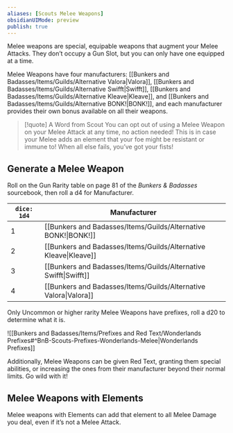```yaml
---
aliases: [Scouts Melee Weapons]
obsidianUIMode: preview
publish: true
---
```


Melee weapons are special, equipable weapons that augment your Melee Attacks. They don’t occupy a Gun Slot, but you can only have one equipped at a time.

Melee Weapons have four manufacturers: [[Bunkers and Badasses/Items/Guilds/Alternative Valora|Valora]], [[Bunkers and Badasses/Items/Guilds/Alternative Swifft|Swifft]], [[Bunkers and Badasses/Items/Guilds/Alternative Kleave|Kleave]], and [[Bunkers and Badasses/Items/Guilds/Alternative BONK!|BONK!]], and each manufacturer provides their own bonus available on all their weapons. 

>[!quote] A Word from Scout
> You can opt out of using a Melee Weapon on your Melee Attack at any time, no action needed! This is in case your Melee adds an element that your foe might be resistant or immune to! When all else fails, you’ve got your fists!

## Generate a Melee Weapon

Roll on the Gun Rarity table on page 81 of the _Bunkers & Badasses_ sourcebook, then roll a d4 for Manufacturer. 

| `dice: 1d4` | Manufacturer |
| ----------- | ------------ |
| 1           | [[Bunkers and Badasses/Items/Guilds/Alternative BONK!\|BONK!]]        |
| 2           | [[Bunkers and Badasses/Items/Guilds/Alternative Kleave\|Kleave]]       |
| 3           | [[Bunkers and Badasses/Items/Guilds/Alternative Swifft\|Swifft]]       |
| 4           | [[Bunkers and Badasses/Items/Guilds/Alternative Valora\|Valora]]             |


Only Uncommon or higher rarity Melee Weapons have prefixes, roll a d20 to determine what it is.

![[Bunkers and Badasses/Items/Prefixes and Red Text/Wonderlands Prefixes#^BnB-Scouts-Prefixes-Wonderlands-Melee|Wonderlands Prefixes]]

Additionally, Melee Weapons can be given Red Text, granting them special abilities, or increasing the ones from their manufacturer beyond their normal limits. Go wild with it!


## Melee Weapons with Elements

Melee weapons with Elements can add that element to all Melee Damage you deal, even if it’s not a Melee Attack.

